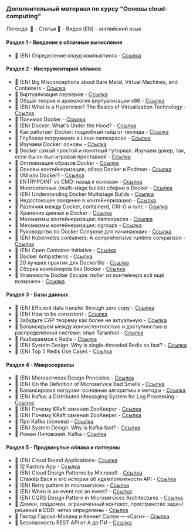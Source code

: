 ### Дополнительный материал по курсу "Основы cloud-computing"

Легенда:
📕 - Статья
🎥 - Видео
(EN) - английский язык

#### Раздел 1 - Введение в облачные вычисления
* 📕 (EN) Определение клауд компьютинга - [Ссылка](https://nvlpubs.nist.gov/nistpubs/legacy/sp/nistspecialpublication800-145.pdf)

#### Раздел 2 - Инструментарий облаков
* 🎥 (EN) Big Misconceptions about Bare Metal, Virtual Machines, and Containers - [Ссылка](https://www.youtube.com/watch?v=Jz8Gs4UHTO8&ab_channel=ByteByteGo)
* 📕 Виртуализация серверов - [Ссылка](https://intuit.ru/studies/courses/4107/624/lecture/13590)
* 📕 Общая теория и археология виртуализации x86 - [Ссылка](https://habr.com/ru/articles/474776/)
* 📕 (EN) What is a Hypervisor? The Basics of Virtualization Technology - [Ссылка](https://www.sim-networks.com/en/blog/hypervisors-vmware-kvm-xen-openvz)
* 📕 Понимая Docker - [Ссылка](https://habr.com/ru/articles/253877/)
* 📕 (EN) Docker: What's Under the Hood? - [Ссылка](https://www.codementor.io/blog/docker-technology-5x1kilcbow)
* 📕 Как работает Docker: подробный гайд от техлида - [Ссылка](https://skillbox.ru/media/code/kak-rabotaet-docker-podrobnyy-gayd-ot-tekhlida/)
* 📕 Глубокое погружение в Linux namespaces - [Ссылка](https://habr.com/ru/articles/458462/)
* 📕 Изучаем Docker: основы - [Ссылка](https://habr.com/ru/companies/ruvds/articles/438796/)
* 📕 Docker самый простой и понятный туториал. Изучаем докер, так, если бы он был игровой приставкой - [Ссылка](https://badtry.net/docker-tutorial-dlia-novichkov-rassmatrivaiem-docker-tak-iesli-by-on-byl-ighrovoi-pristavkoi/)
* 📕 Оптимизация образов Docker - [Ссылка](https://habr.com/ru/articles/234829/)
* 📕 Основы контейнеризации, обзор Docker и Podman - [Ссылка](https://habr.com/ru/articles/659049/)
* 📕 VM или Docker? - [Ссылка](https://habr.com/ru/articles/474068/)
* 📕 ENTRYPOINT vs CMD: назад к основам - [Ссылка](https://habr.com/ru/companies/slurm/articles/329138/)
* 📕 Многоэтапные (multi-stage builds) сборки в Docker - [Ссылка](https://habr.com/ru/articles/349802/)
* 📕 (EN) Understanding Docker Multistage Builds - [Ссылка](https://earthly.dev/blog/docker-multistage/)
* 📕 Недостающее введение в контейнеризацию - [Ссылка](https://habr.com/ru/articles/541288/)
* 📕 Различия между Docker, containerd, CRI-O и runc - [Ссылка](https://habr.com/ru/companies/domclick/articles/566224/)
* 📕 Хранение данных в Docker - [Ссылка](https://habr.com/ru/companies/slurm/articles/534334/)
* 📕 Механизмы контейнеризации: namespaces - [Ссылка](https://habr.com/ru/companies/selectel/articles/279281/)
* 📕 Механизмы контейнеризации: cgroups - [Ссылка](https://habr.com/ru/companies/selectel/articles/303190/)
* 📕 Руководство по Docker Compose для начинающих - [Ссылка](https://habr.com/ru/companies/ruvds/articles/450312/)
* 📕 (EN) Kubernetes containers: A comprehensive runtime comparison - [Ссылка](https://www.capitalone.com/tech/cloud/container-runtime/)
* 📕 (EN) Open Container Initiative - [Ссылка](https://opencontainers.org/)
* 📕 Docker Antipatterns - [Ссылка](https://kazarin.online/index.php/2021/03/17/docker-antipatterns/)
* 📕 20 лучших практик для Dockerfile - [Ссылка](https://kazarin.online/index.php/2021/04/01/top-20-dockerfile-best-practices/)
* 📕 Сборка контейнеров без Docker - [Ссылка](https://habr.com/ru/articles/529814/)
* 📕 Уязвимость Docker Escape: побег из контейнера всё ещё возможен - [Ссылка](https://habr.com/ru/companies/first/articles/650553/)

#### Раздел 3 - Базы данных
* 📕 (EN) Efficient data transfer through zero copy - [Ссылка](https://developer.ibm.com/articles/j-zerocopy/)
* 📕 (EN) How to be consistent - [Ссылка](https://csprimer.com/articles/consistency/)
* 📕 Забудьте САР теорему как более не актуальную - [Ссылка](https://habr.com/ru/articles/258145/)
* 📕 Балансируем между консистентностью и доступностью в распределённой системе: опыт Tarantool - [Ссылка](https://habr.com/ru/companies/vk/articles/738616/)
* 📕 Разбираемся с Redis - [Ссылка](https://habr.com/ru/companies/wunderfund/articles/685894/)
* 🎥 (EN) System Design: Why is single-threaded Redis so fast? - [Ссылка](https://www.youtube.com/watch?v=5TRFpFBccQM&ab_channel=ByteByteGo)
* 🎥 (EN) Top 5 Redis Use Cases - [Ссылка](https://www.youtube.com/watch?v=a4yX7RUgTxI&ab_channel=ByteByteGo)

#### Раздел 4 - Микросервисы
* 📕 (EN) Microservices Design Principles - [Ссылка](https://www.developer.com/design/microservices-design-principles/)
* 📕 (EN) On the Definition of Microservice Bad Smells - [Ссылка](https://www.researchgate.net/publication/324007573_On_the_Definition_of_Microservice_Bad_Smells)
* 📕 Балансировка нагрузки: основные алгоритмы и методы - [Ссылка](https://selectel.ru/blog/balansirovka-nagruzki-osnovnye-algoritmy-i-metody/)
* 📕 (EN) Kafka: a Distributed Messaging System for Log Processing - [Ссылка](https://notes.stephenholiday.com/Kafka.pdf)
* 📕 (EN) Почему KRaft заменил ZooKeeper - [Ссылка](https://habr.com/ru/companies/slurm/articles/685694/)
* 📕 (EN) Почему KRaft заменил ZooKeeper - [Ссылка](https://habr.com/ru/companies/slurm/articles/685694/)
* 🎥 Про Kafka (основы) - [Ссылка](https://youtu.be/-AZOi3kP9Js?si=SMPyKFRQB9EcFuWU)
* 🎥 (EN) System Design: Why is Kafka fast? - [Ссылка](https://youtu.be/UNUz1-msbOM?si=MTpRXYWIwyRZrQJm)
* 🎥 Роман Липовский. Kafka - [Ссылка](https://youtu.be/n0faRYjoom8?si=MmD2wChE9Qd3DSt4)

#### Раздел 5 - Продвинутые облака и паттерны
* 📕 (EN) Cloud Bound Applications- [Ссылка](https://www.infoq.com/articles/cloud-bound-applications/)
* 📕 12 Factors App - [Ссылка](https://12factor.net/ru/)
* 📕 (EN) Cloud Design Patterns by Microsoft - [Ссылка](https://learn.microsoft.com/en-us/azure/architecture/patterns/)
* 📕 Стажёр Вася и его истории об идемпотентности API - [Ссылка](https://habr.com/ru/companies/yandex/articles/442762/)
* 📕 (EN) Retry pattern in microservices - [Ссылка](https://engineering.mercari.com/en/blog/entry/20210126-retry-pattern-in-microservices/)
* 📕 (EN) When is an event not an event? - [Ссылка](https://www.ben-morris.com/when-is-an-event-not-an-event/)
* 📕 (EN) CQRS Design Pattern in Microservices Architectures - [Ссылка](https://medium.com/design-microservices-architecture-with-patterns/cqrs-design-pattern-in-microservices-architectures-5d41e359768c)
* 📕 Домен, поддомен, ограниченный контекст, пространство задач/решений в DDD: четко определены - [Ссылка](https://habr.com/ru/companies/otus/articles/566742/)
* 📕 Гектор Гарсия-Молина и Кеннет Салем — «Саги» - [Ссылка](https://habr.com/ru/companies/jugru/articles/680460/)
* 📕 Безопасность REST API от А до ПИ - [Ссылка](https://habr.com/ru/articles/503284/)